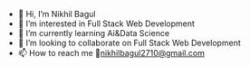 - 👋 Hi, I’m Nikhil Bagul
- 👀 I’m interested in Full Stack Web Development
- 🌱 I’m currently learning Ai&Data Science
- 💞️ I’m looking to collaborate on Full Stack Web Development
- 📫 How to reach me 📧nikhilbagul2710@gmail.com


<!---
NikhilBagul2710/NikhilBagul2710 is a ✨ special ✨ repository because its `README.md` (this file) appears on your GitHub profile.
You can click the Preview link to take a look at your changes.
--->
